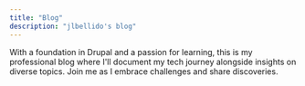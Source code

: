 ```yaml
---
title: "Blog"
description: "jlbellido's blog"
---
```


With a foundation in Drupal and a passion for learning, this is my professional blog where I'll document my tech journey alongside insights on diverse topics. Join me as I embrace challenges and share discoveries.